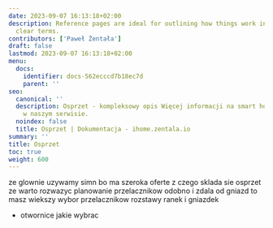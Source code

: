 ```yaml
---
date: 2023-09-07 16:13:18+02:00
description: Reference pages are ideal for outlining how things work in terse and
  clear terms.
contributors: ['Paweł Żentała']
draft: false
lastmod: 2023-09-07 16:13:18+02:00
menu:
  docs:
    identifier: docs-562ecccd7b18ec7d
    parent: ''
seo:
  canonical: ''
  description: Osprzet - kompleksowy opis Więcej informacji na smart home znajdziesz
    w naszym serwisie.
  noindex: false
  title: Osprzet | Dokumentacja - ihome.zentala.io
summary: ''
title: Osprzet
toc: true
weight: 600
---
```



ze glownie uzywamy simn bo ma szeroka oferte
z czego sklada sie osprzet
ze warto rozwazyc planowanie przelacznikow odobno i zdala od gniazd to masz wiekszy wybor
przelacznikow
rozstawy ranek i gniazdek

* otwornice jakie wybrac
